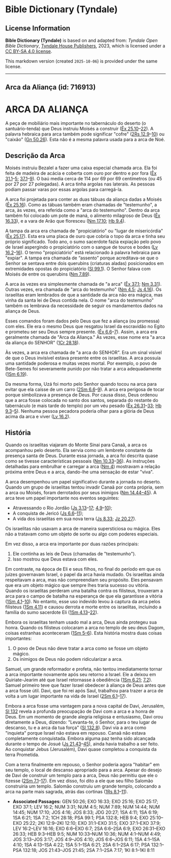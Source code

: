 # Bible Dictionary (Tyndale)

## License Information

**Bible Dictionary (Tyndale)** is based on and adapted from: _Tyndale Open Bible Dictionary_, [Tyndale House Publishers](https://tyndaleopenresources.com/), 2023, which is licensed under a [CC BY-SA 4.0 license](https://creativecommons.org/licenses/by-sa/4.0/legalcode.en).

This markdown version (created `2025-10-06`) is provided under the same license.



--------------------------------

## Arca da Aliança (id: 716913)

ARCA DA ALIANÇA
===============

A peça de mobiliário mais importante no tabernáculo do deserto (o santuário\-tenda) que Deus instruiu Moisés a construir ([Êx 25\.10](https://ref.ly/Exod25:10-Exod25:22)–[22](https://ref.ly/Exod25:10-Exod25:22)). A palavra hebraica para arca também pode significar "cofre" ([2Rs 12\.9](https://ref.ly/2Kgs12:9-2Kgs12:10)–[10](https://ref.ly/2Kgs12:9-2Kgs12:10)) ou "caixão" ([Gn 50\.26](https://ref.ly/Gen50:26)). Esta não é a mesma palavra usada para a arca de Noé.

Descrição da Arca
-----------------

Moisés instruiu Bezalel a fazer uma caixa especial chamada arca. Ela foi feita de madeira de acácia e coberta com ouro por dentro e por fora ([Êx 31\.1](https://ref.ly/Exod31:1-Exod31:5)–[5](https://ref.ly/Exod31:1-Exod31:5); [37\.1](https://ref.ly/Exod37:1-Exod37:9)–[9](https://ref.ly/Exod37:1-Exod37:9)). O baú media cerca de 114 por 69 por 69 centímetros (ou 45 por 27 por 27 polegadas). A arca tinha argolas nas laterais. As pessoas podiam passar varas por essas argolas para carregá\-la.

A arca foi projetada para conter as duas tábuas da aliança dadas a Moisés ([Êx 25\.16](https://ref.ly/Exod25:16)). Como as tábuas também eram chamadas de "testemunho", a arca, às vezes, era referida como a "arca do testemunho". Dentro da arca também foi colocado um pote de maná, o alimento milagroso de Deus ([Êx 16\.33](https://ref.ly/Exod16:33)), e a vara de Arão que floresceu ([Nm 17\.10](https://ref.ly/Num17:10); [Hb 9\.4](https://ref.ly/Heb9:4)).

A tampa da arca era chamada de "propiciatório" ou "lugar de misericórdia" ([Êx 25\.17](https://ref.ly/Exod25:17)). Esta era uma placa de ouro que cobria o topo da arca e tinha seu próprio significado. Todo ano, o sumo sacerdote fazia expiação pelo povo de Israel aspergindo o propiciatório com o sangue de touros e bodes ([Lv 16\.2](https://ref.ly/Lev16:2-Lev16:16)–[16](https://ref.ly/Lev16:2-Lev16:16)). O termo "propiciatório" está relacionado à palavra hebraica para "expiar". A tampa era chamada de “assento” porque acreditava\-se que o Senhor se sentava entre dois querubins (criaturas aladas) posicionados em extremidades opostas do propiciatório ([Sl 99\.1](https://ref.ly/Ps99:1)). O Senhor falava com Moisés de entre os querubins ([Nm 7\.89](https://ref.ly/Num7:89)).

A arca às vezes era simplesmente chamada de "a arca" ([Êx 37\.1](https://ref.ly/Exod37:1); [Nm 3\.31](https://ref.ly/Num3:31)). Outras vezes, era chamada de "arca do testemunho" ([Nm 4\.5](https://ref.ly/Num4:5); [Js 4\.16](https://ref.ly/Josh4:16)). Os israelitas eram lembrados de que a santidade da arca não era mágica, mas vinha da santa lei de Deus contida nela. O nome "arca do testemunho" também os lembrava da necessidade de seguir os mandamentos dados na aliança de Deus.

Esses comandos foram dados pelo Deus que fez a aliança (ou promessa) com eles. Ele era o mesmo Deus que resgatou Israel da escravidão no Egito e prometeu ser seu Deus sempre presente. ([Êx 6\.6](https://ref.ly/Exod6:6-Exod6:7)–[7](https://ref.ly/Exod6:6-Exod6:7)). Assim, a arca era geralmente chamada de "Arca da Aliança." Às vezes, esse nome era "a arca da aliança do SENHOR" ([1Cr 28\.18](https://ref.ly/1Chr28:18)).

Às vezes, a arca era chamada de "a arca do SENHOR". Era um sinal visível de que o Deus invisível estava presente entre os israelitas. A arca possuía uma santidade poderosa e muitas vezes mortal. Por exemplo, o povo de Bete\-Semes foi severamente punido por não tratar a arca adequadamente ([1Sm 6\.19](https://ref.ly/1Sam6:19)).

Da mesma forma, Uzá foi morto pelo Senhor quando tocou na arca para evitar que ela caísse de um carro ([2Sm 6\.6](https://ref.ly/2Sam6:6-2Sam6:9)–[9](https://ref.ly/2Sam6:6-2Sam6:9)). A arca era perigosa de tocar porque simbolizava a presença de Deus. Por causa disso, Deus ordenou que a arca fosse colocada no santo dos santos, separada do restante do tabernáculo (e mais tarde do templo) por um véu pesado ([Êx 26\.31](https://ref.ly/Exod26:31-Exod26:33)–[33](https://ref.ly/Exod26:31-Exod26:33); [Hb 9\.3](https://ref.ly/Heb9:3-Heb9:5)–[5](https://ref.ly/Heb9:3-Heb9:5)). Nenhuma pessoa pecadora poderia olhar para a glória de Deus acima da arca e viver ([Lv 16\.2](https://ref.ly/Lev16:2)).

História
--------

Quando os israelitas viajaram do Monte Sinai para Canaã, a arca os acompanhou pelo deserto. Ela servia como um lembrete constante da presença santa de Deus. Durante essa jornada, a arca foi descrita quase como se tivesse características pessoais ([Nm 10\.33](https://ref.ly/Num10:33-Num10:36)–[36](https://ref.ly/Num10:33-Num10:36)). As instruções detalhadas para embrulhar e carregar a arca ([Nm 4](https://ref.ly/Num4:1-Num4:49)) mostravam a relação próxima entre Deus e a arca, dando\-lhe uma sensação de estar "viva".

A arca desempenhou um papel significativo durante a jornada no deserto. Quando um grupo de israelitas tentou invadir Canaã por conta própria, sem a arca ou Moisés, foram derrotados por seus inimigos ([Nm 14\.44–45](https://ref.ly/Num14:44)). A arca teve um papel importante nos eventos seguintes:

* Atravessando o Rio Jordão ([Js 3\.13](https://ref.ly/Josh3:13-Josh3:17)–[17](https://ref.ly/Josh3:13-Josh3:17); [4\.9](https://ref.ly/Josh4:9-Josh4:10)–[10](https://ref.ly/Josh4:9-Josh4:10));
* A conquista de Jericó ([Js 6\.6](https://ref.ly/Josh6:6-Josh6:11)–[11](https://ref.ly/Josh6:6-Josh6:11));
* A vida dos israelitas em sua nova terra ([Js 8\.33](https://ref.ly/Josh8:33); [Jz 20\.27](https://ref.ly/Judg20:27)).

Os israelitas não usavam a arca de maneira supersticiosa ou mágica. Eles não a tratavam como um objeto de sorte ou algo com poderes especiais.

Em vez disso, a arca era importante por duas razões principais:

1. Ele continha as leis de Deus (chamadas de "testemunho").
2. Isso mostrou que Deus estava com eles.

Em contraste, na época de Eli e seus filhos, no final do período em que os juízes governavam Israel, o papel da arca havia mudado. Os israelitas ainda respeitavam a arca, mas não compreendiam seu propósito. Eles pensavam que era um objeto mágico que sempre lhes traria sucesso ou vitória. Quando os israelitas perderam uma batalha contra os filisteus, trouxeram a arca para o campo de batalha na esperança de que ela garantisse a vitória ([1Sm 4\.1](https://ref.ly/1Sam4:1-1Sam4:10)–[10](https://ref.ly/1Sam4:1-1Sam4:10)). No entanto, esse uso indevido levou à captura da arca pelos filisteus ([1Sm 4\.11](https://ref.ly/1Sam4:11)) e causou derrota e morte entre os israelitas, incluindo a família do sumo sacerdote Eli ([1Sm 4\.13](https://ref.ly/1Sam4:13-1Sam4:22)–[22](https://ref.ly/1Sam4:13-1Sam4:22)).

Embora os israelitas tenham usado mal a arca, Deus ainda protegeu sua honra. Quando os filisteus colocaram a arca no templo de seu deus Dagom, coisas estranhas aconteceram ([1Sm 5–6](https://ref.ly/1Sam5:1-1Sam6:21)). Esta história mostra duas coisas importantes:

1. O povo de Deus não deve tratar a arca como se fosse um objeto mágico.
2. Os inimigos de Deus não podem ridicularizar a arca.

Samuel, um grande reformador e profeta, não tentou imediatamente tornar a arca importante novamente após seu retorno a Israel. Ele a deixou em Quiriate\-Jearim até que Israel retornasse à obediência ([1Sm 6\.21](https://ref.ly/1Sam6:21); [7\.2](https://ref.ly/1Sam7:2)). Samuel primeiro teve que fazer Israel obedecer à aliança de Deus antes que a arca fosse útil. Davi, que foi rei após Saul, trabalhou para trazer a arca de volta a um lugar importante na vida de Israel ([2Sm 6\.1](https://ref.ly/2Sam6:1-2Sam6:17)–[17](https://ref.ly/2Sam6:1-2Sam6:17)).

Embora a arca fosse uma vantagem para a nova capital de Davi, Jerusalém, [Sl 132](https://ref.ly/Ps132:1-Ps132:18) revela a profunda preocupação de Davi com a arca e a honra de Deus. Em um momento de grande alegria religiosa e entusiasmo, Davi orou diretamente a Deus, dizendo: "Levanta\-te, ó Senhor, para o teu lugar de descanso, tu e a arca da tua força" ([Sl 132\.8](https://ref.ly/Ps132:8)). Davi via a arca como "inquieta" porque Israel não estava em repouso. Canaã não estava completamente conquistada. Embora alguma paz tenha sido alcançada durante o tempo de Josué ([Js 21\.43](https://ref.ly/Josh21:43-Josh21:45)–[45](https://ref.ly/Josh21:43-Josh21:45)), ainda havia trabalho a ser feito. Ao conquistar Jebus (Jerusalém), Davi quase completou a conquista da terra Prometida.

Com a terra finalmente em repouso, o Senhor poderia agora "habitar" em seu templo, o local de descanso apropriado para a arca. Apesar do desejo de Davi de construir um templo para a arca, Deus não permitiu que ele o fizesse ([2Sm 7\.1](https://ref.ly/2Sam7:1-2Sam7:17)–[17](https://ref.ly/2Sam7:1-2Sam7:17)). Em vez disso, foi dito a ele que seu filho Salomão construiria um templo. Salomão construiu um grande templo, colocando a arca na parte mais sagrada, atrás das cortinas ([1Rs 8\.1](https://ref.ly/1Kgs8:1-1Kgs8:11)–[11](https://ref.ly/1Kgs8:1-1Kgs8:11)).

* **Associated Passages:** GEN 50:26; EXO 16:33; EXO 25:16; EXO 25:17; EXO 37:1; LEV 16:2; NUM 3:31; NUM 4:5; NUM 7:89; NUM 14:44; NUM 14:45; NUM 17:10; JOS 4:16; JOS 8:33; JDG 20:27; 1SA 4:11; 1SA 6:19; 1SA 6:21; 1SA 7:2; 1CH 28:18; PSA 99:1; PSA 132:8; HEB 9:4; EXO 25:10–EXO 25:22; 2KI 12:9–2KI 12:10; EXO 31:1–EXO 31:5; EXO 37:1–EXO 37:9; LEV 16:2–LEV 16:16; EXO 6:6–EXO 6:7; 2SA 6:6–2SA 6:9; EXO 26:31–EXO 26:33; HEB 9:3–HEB 9:5; NUM 10:33–NUM 10:36; NUM 4:1–NUM 4:49; JOS 3:13–JOS 3:17; JOS 4:9–JOS 4:10; JOS 6:6–JOS 6:11; 1SA 4:1–1SA 4:10; 1SA 4:13–1SA 4:22; 1SA 5:1–1SA 6:21; 2SA 6:1–2SA 6:17; PSA 132:1–PSA 132:18; JOS 21:43–JOS 21:45; 2SA 7:1–2SA 7:17; 1KI 8:1–1KI 8:11

